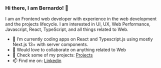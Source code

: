 ### Hi there, I am Bernardo! 👋

I am an Frontend web developer with experience in the web development and the projects lifecycle. I am interested in UI, UX, Web Performance, Javascript, React, TypeScript, and all things related to Web.

- 🔭 I’m currently coding apps on React and Typescript.js using mostly Next.js 13+ with server components.
- 👯 Would love to collaborate on anything related to Web
- 🌱 Check some of my projects: [Projects](https://react-dev-ts.vercel.app)
- 📫 Find me on: [Linkedin](https://linkedin.com/in/khoderb)


